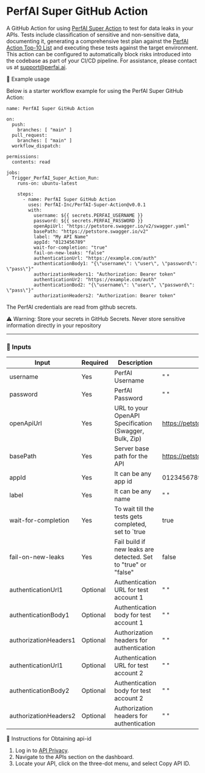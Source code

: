 # PerfAI Super GitHub Action

A GitHub Action for using [PerfAI Super Action](https://app.apiprivacy.com/) to test for data leaks in your APIs. Tests include classification of sensitive and non-sensitive data, documenting it, generating a comprehensive test plan against the [PerfAI Action Top-10 List](https://docsend.com/view/96jygz72tsfpq4kv) and executing these tests against the target environment. This action can be configured to automatically block risks introduced into the codebase as part of your CI/CD pipeline. For assistance, please contact us at support@perfai.ai.

🚀 Example usage

Below is a starter workflow example for using the PerfAI Super GitHub Action:
```
name: PerfAI Super GitHub Action

on:
  push:
    branches: [ "main" ]
  pull_request:
    branches: [ "main" ]
  workflow_dispatch:

permissions:
  contents: read

jobs:
  Trigger_PerfAI_Super_Action_Run:
    runs-on: ubuntu-latest

    steps:
      - name: PerfAI Super GitHub Action
        uses: PerfAI-Inc/PerfAI-Super-Action@v0.0.1
        with:
          username: ${{ secrets.PERFAI_USERNAME }}
          password: ${{ secrets.PERFAI_PASSWORD }}
          openApiUrl: "https://petstore.swagger.io/v2/swagger.yaml"
          basePath: "https://petstore.swagger.io/v2"
          label: "My API Name"
          appId: "0123456789"
          wait-for-completion: "true"
          fail-on-new-leaks: "false"
          authenticationUrl: "https://example.com/auth"
          authenticationBody1: "{\"username\": \"user\", \"password\": \"pass\"}"
          authorizationHeaders1: "Authorization: Bearer token"
          authenticationUr2: "https://example.com/auth"
          authenticationBod2: "{\"username\": \"user\", \"password\": \"pass\"}"
          authorizationHeaders2: "Authorization: Bearer token"
  ```         
The PerfAI credentials are read from github secrets.

⚠️ Warning: Store your secrets in GitHub Secrets. Never store sensitive information directly in your repository

----------------------------------------------------------------------------------------------------------------------------
### 🔧 Inputs

| Input                 | Required | Description                                                    | Default Value                               |
|-----------------------|----------|----------------------------------------------------------------|---------------------------------------------|
| username              | Yes      | PerfAI Username                                                | " "                                         |
| password              | Yes      | PerfAI Password                                                | " "                                         |
| openApiUrl            | Yes      | URL to your OpenAPI Specification (Swagger, Bulk, Zip)         | https://petstore.swagger.io/v2/swagger.yaml |
| basePath              | Yes      | Server base path for the API                                   | https://petstore.swagger.io/v2"             |
| appId                 | Yes      | It can be any app id                                           | 0123456789                                  |
| label                 | Yes      | It can be any name                                             | " "                                         |
| wait-for-completion   | Yes      | To wait till the tests gets completed, set to `true            | true                                        |
| fail-on-new-leaks     | Yes      | Fail build if new leaks are detected. Set to "true" or "false" | false                                       |
| authenticationUrl1    | Optional | Authentication URL for test account 1                          |  " "                                        |
| authenticationBody1   | Optional | Authentication body for test account 1                         | " "                                         |
| authorizationHeaders1 | Optional | Authorization headers for authentication                       | " "                                         |
| authenticationUrl1    | Optional | Authentication URL for test account 2                          | " "                                         |
| authenticationBody2   | Optional | Authentication body for test account 2                         |  " "                                        |
| authorizationHeaders2 | Optional | Authorization headers for authentication                       | " "                                         |

📘 Instructions for Obtaining api-id

1. Log in to [API Privacy](https://app.apiprivacy.com/).
2. Navigate to the APIs section on the dashboard.
3. Locate your API, click on the three-dot menu, and select Copy API ID.
